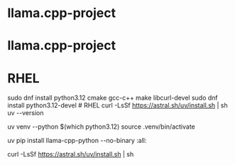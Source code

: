 # llama.cpp-project
# llama.cpp-project

# RHEL
sudo dnf install python3.12 cmake gcc-c++ make libcurl-devel
sudo dnf install python3.12-devel     # RHEL
curl -LsSf https://astral.sh/uv/install.sh | sh
uv --version

uv venv --python $(which python3.12)
source .venv/bin/activate

uv pip install llama-cpp-python --no-binary :all:


curl -LsSf https://astral.sh/uv/install.sh | sh


